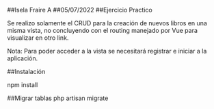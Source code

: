 ##Isela Fraire A
##05/07/2022
##Ejercicio Practico

Se realizo solamente el CRUD para la creación de nuevos libros en una misma vista, no concluyendo con el routing manejado por Vue para visualizar en otro link.

Nota: Para poder acceder a la vista se necesitará registrar e iniciar a la aplicación.

##Instalación

npm install

##Migrar tablas
php artisan migrate

